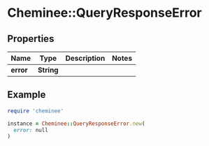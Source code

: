 # Cheminee::QueryResponseError

## Properties

| Name | Type | Description | Notes |
| ---- | ---- | ----------- | ----- |
| **error** | **String** |  |  |

## Example

```ruby
require 'cheminee'

instance = Cheminee::QueryResponseError.new(
  error: null
)
```

